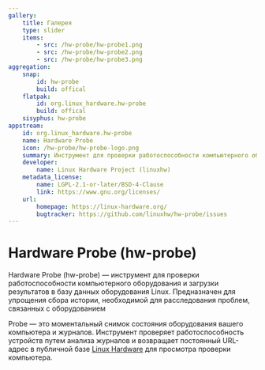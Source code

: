 ```yaml
---
gallery:
    title: Галерея
    type: slider
    items:
        - src: /hw-probe/hw-probe1.png
        - src: /hw-probe/hw-probe2.png
        - src: /hw-probe/hw-probe3.png
aggregation:
    snap:
        id: hw-probe
        build: offical
    flatpak:
        id: org.linux_hardware.hw-probe
        build: offical
    sisyphus: hw-probe
appstream:
    id: org.linux_hardware.hw-probe
    name: Hardware Probe
    icon: /hw-probe/hw-probe-logo.png
    summary: Инструмент для проверки работоспособности компьютерного оборудования и загрузки результатов в базу данных оборудования Linux
    developer:
        name: Linux Hardware Project (linuxhw)
    metadata_license:
        name: LGPL-2.1-or-later/BSD-4-Clause
        link: https://www.gnu.org/licenses/
    url:
        homepage: https://linux-hardware.org/
        bugtracker: https://github.com/linuxhw/hw-probe/issues
---
```


# Hardware Probe (hw-probe)

Hardware Probe (hw-probe) — инструмент для проверки работоспособности компьютерного оборудования и загрузки результатов в базу данных оборудования Linux. Предназначен для упрощения сбора истории, необходимой
для расследования проблем, связанных с оборудованием

Probe — это моментальный снимок состояния оборудования вашего компьютера и журналов. Инструмент проверяет работоспособность устройств путем анализа журналов и возвращает постоянный URL-адрес в публичной базе [Linux Hardware](https://linux-hardware.org/) для просмотра проверки компьютера.

<AGWGallery />

<!--@include: @apps/_parts/install/content-repo.md-->
<!--@include: @apps/_parts/install/content-flatpak.md-->
<!--@include: @apps/_parts/install/content-snap.md-->
